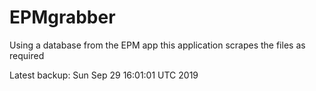 # EPMgrabber
Using a database from the EPM app this application scrapes the files as required


Latest backup: Sun Sep 29 16:01:01 UTC 2019
